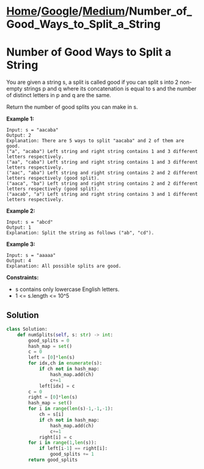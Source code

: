 # [Home](./../..)/[Google](./..)/[Medium](./)/Number_of_Good_Ways_to_Split_a_String
<h1>Number of Good Ways to Split a String</h1>

<p>
You are given a string s, a split is called good if you can split s into 2 non-empty strings p and q where its concatenation is equal to s and the number of distinct letters in p and q are the same.

Return the number of good splits you can make in s.
</p>

<b>Example 1:</b>

    Input: s = "aacaba"
    Output: 2
    Explanation: There are 5 ways to split "aacaba" and 2 of them are good. 
    ("a", "acaba") Left string and right string contains 1 and 3 different letters respectively.
    ("aa", "caba") Left string and right string contains 1 and 3 different letters respectively.
    ("aac", "aba") Left string and right string contains 2 and 2 different letters respectively (good split).
    ("aaca", "ba") Left string and right string contains 2 and 2 different letters respectively (good split).
    ("aacab", "a") Left string and right string contains 3 and 1 different letters respectively.
    
<b>Example 2:</b>

    Input: s = "abcd"
    Output: 1
    Explanation: Split the string as follows ("ab", "cd").
    
<b>Example 3:</b>

    Input: s = "aaaaa"
    Output: 4
    Explanation: All possible splits are good.

<b>Constraints:</b>

- s contains only lowercase English letters.
- 1 <= s.length <= 10^5

<h2>Solution</h2>

```python
class Solution:
    def numSplits(self, s: str) -> int:
        good_splits = 0
        hash_map = set()
        c = 0
        left = [0]*len(s)
        for idx,ch in enumerate(s):
            if ch not in hash_map:
                hash_map.add(ch)
                c+=1
            left[idx] = c
        c = 0
        right = [0]*len(s)
        hash_map = set()
        for i in range(len(s)-1,-1,-1):
            ch = s[i]
            if ch not in hash_map:
                hash_map.add(ch)
                c+=1
            right[i] = c
        for i in range(1,len(s)):
            if left[i-1] == right[i]:
                good_splits += 1
        return good_splits
```
